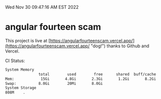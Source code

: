 Wed Nov 30 09:47:16 AM EST 2022

# angular fourteen scam


This project is live at [https://angularfourteenscam.vercel.app/](https://angularfourteenscam.vercel.app/ "dog!") thanks to Github and Vercel.

CI Status: 

```bash
System Memory
               total        used        free      shared  buff/cache   available
Mem:            15Gi       4.8Gi       2.3Gi       1.2Gi       8.2Gi       8.8Gi
Swap:          8.0Gi        20Mi       8.0Gi
System Storage
808M	.
